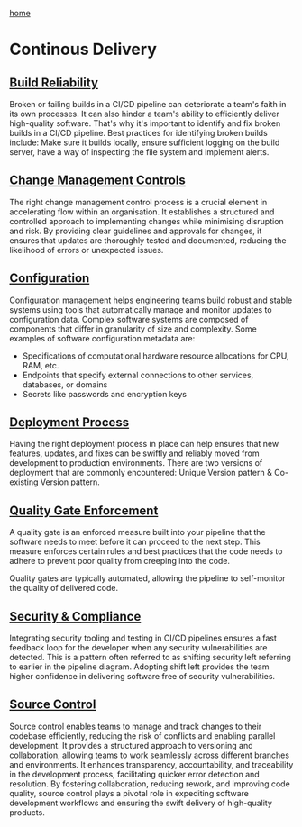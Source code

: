 [home](../README.md)
# Continous Delivery


## [Build Reliability](build-reliability.md)
Broken or failing builds in a CI/CD pipeline can deteriorate a team's faith in its own processes. It can also hinder a team's ability to efficiently deliver high-quality software. That's why it's important to identify and fix broken builds in a CI/CD pipeline. Best practices for identifying broken builds include: Make sure it builds locally, ensure sufficient logging on the build server, have a way of inspecting the file system and implement alerts.


## [Change Management Controls](change-management-controls.md)
The right change management control process is a crucial element in accelerating flow within an organisation. It establishes a structured and controlled approach to implementing changes while minimising disruption and risk. By providing clear guidelines and approvals for changes, it ensures that updates are thoroughly tested and documented, reducing the likelihood of errors or unexpected issues.


## [Configuration](configuration.md)
Configuration management helps engineering teams build robust and stable systems using tools that automatically manage and monitor updates to configuration data. Complex software systems are composed of components that differ in granularity of size and complexity. Some examples of software configuration metadata are:
* Specifications of computational hardware resource allocations for CPU, RAM, etc.
* Endpoints that specify external connections to other services, databases, or domains
* Secrets like passwords and encryption keys


## [Deployment Process](deployment-process.md)
Having the right deployment process in place can help ensures that new features, updates, and fixes can be swiftly and reliably moved from development to production environments. There are two versions of deployment that are commonly encountered: Unique Version pattern & Co-existing Version pattern.


## [Quality Gate Enforcement](quality-gate-enforcement.md)
A quality gate is an enforced measure built into your pipeline that the software needs to meet before it can proceed to the next step. This measure enforces certain rules and best practices that the code needs to adhere to prevent poor quality from creeping into the code.

Quality gates are typically automated, allowing the pipeline to self-monitor the quality of delivered code.


## [Security & Compliance](security-and-compliance.md)
Integrating security tooling and testing in CI/CD pipelines ensures a fast feedback loop for the developer when any security vulnerabilities are detected. This is a pattern often referred to as shifting security left referring to earlier in the pipeline diagram. Adopting shift left provides the team higher confidence in delivering software free of security vulnerabilities.


## [Source Control](source-control.md)
Source control enables teams to manage and track changes to their codebase efficiently, reducing the risk of conflicts and enabling parallel development. It provides a structured approach to versioning and collaboration, allowing teams to work seamlessly across different branches and environments. It enhances transparency, accountability, and traceability in the development process, facilitating quicker error detection and resolution. By fostering collaboration, reducing rework, and improving code quality, source control plays a pivotal role in expediting software development workflows and ensuring the swift delivery of high-quality products.
